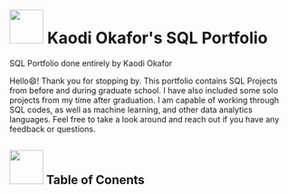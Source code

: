 # <img src="https://github.com/kaodi1999/SQL-Portfolio-KO/assets/88451981/f04f96ae-a209-4629-966f-9847e1008a82" height="60" width="60"> Kaodi Okafor's SQL Portfolio
SQL Portfolio done entirely by Kaodi Okafor

Hello😄! Thank you for stopping by. This portfolio contains SQL Projects from before and during graduate school. I have also included some solo projects from my time after graduation. I am capable of working through SQL codes, as well as machine learning, and other data analytics languages. Feel free to take a look around and reach out if you have any feedback or questions.

## <img src="https://github.com/kaodi1999/SQL-Portfolio-KO/assets/88451981/1f4766ce-f80a-467e-93b1-1c624ad4720c" height="60" width="60"> Table of Conents
